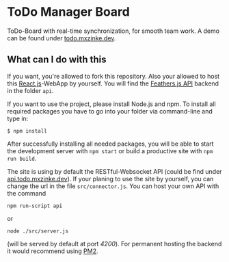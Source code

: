 # ToDo Manager Board

ToDo-Board with real-time synchronization, for smooth team work. A demo can be found under [todo.mxzinke.dev](https://todo.mxzinke.dev).

## What can I do with this

If you want, you're allowed to fork this repository. Also your allowed to host this [React.js](https://reactjs.org)-WebApp by yourself. You will find the [Feathers.js API](https://feathersjs.com) backend in the folder `api`.

If you want to use the project, please install Node.js and npm. To install all required packages you have to go into your folder via command-line and type in:
```
$ npm install
```

After successfully installing all needed packages, you will be able to start the development server with `npm start` or build a productive site with `npm run build`.

The site is using by default the RESTful-Websocket API (could be find under [api.todo.mxzinke.dev](https://api.todo.mxzinke.dev)). If your planing to use the site by yourself, you can change the url in the file `src/connector.js`. You can host your own API with the command
```
npm run-script api
```
or
```
node ./src/server.js
```
(will be served by default at port *4200*). For permanent hosting the backend it would recommend using [PM2](http://pm2.keymetrics.io).
